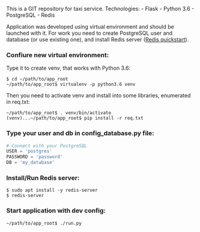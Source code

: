 

This is a GIT repository for taxi service.
Technologies:
	- Flask
	- Python 3.6
	- PostgreSQL
	- Redis

Application was developed using virtual environment and should be launched with it. For work you need to create PostgreSQL user and database (or use existing one), and install Redis server ([Redis quickstart](https://redis.io/topics/quickstart)).


### Confiure new virtual environment:
Type it to create venv, that works with Python 3.6:
```
$ cd ~/path/to/app_root
~/path/to/app_root$ virtualenv -p python3.6 venv
```

Then you need to activate venv and install into some libraries, enumerated in req.txt:
```
~/path/to/app_root$ . venv/bin/activate
(venv)...~/path/to/app_root$ pip install -r req.txt
```


### Type your user and db in config_database.py file:
```python
# Connect with your PostgreSQL
USER = 'postgres'
PASSWORD = 'password'
DB = 'my_database'
```

### Install/Run Redis server:
```
$ sudo apt install -y redis-server
$ redis-server
```

### Start application with dev config:
```
~/path/to/app_root$ ./run.py

```
